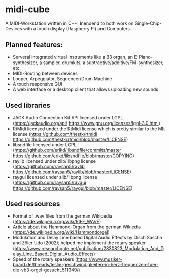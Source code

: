 # midi-cube

A MIDI-Workstation written in C++. Inendend to both work on Single-Chip-Devices with a touch display (Raspberry Pi) and Computers.

## Planned features:
* Serveral integrated virtual instruments like a B3 organ, an E-Piano-synthesizer, a sampler, drumkits, a subtractive/additive/FM-synthesizer, etc.
* MIDI-Routing between devices
* Looper, Arpeggiator, Sequencer/Drum Machine
* A touch responsive GUI
* A web interface or a desktop client that allows uploading new sounds

## Used libraries
* JACK Audio Connection Kit API licensed under LGPL (https://jackaudio.org/api/ https://www.gnu.org/licenses/lgpl-3.0.html)
* RtMidi licensed under the RtMidi license which is pretty similar to the MIt license (https://github.com/thestk/rtmidi https://github.com/thestk/rtmidi/blob/master/LICENSE)
* libsndfile licensed under LGPL (https://github.com/erikd/libsndfile/commits/master https://github.com/erikd/libsndfile/blob/master/COPYING)
* raylib licensed under zlib/libpng license (https://github.com/raysan5/raylib https://github.com/raysan5/raylib/blob/master/LICENSE)
* raygui licensed under zlib/libpng license (https://github.com/raysan5/raygui https://github.com/raysan5/raygui/blob/master/LICENSE)

## Used ressources
* Format of .wav files from the german Wikipedia (https://de.wikipedia.org/wiki/RIFF_WAVE)
* Article about the Hammond-Organ from the german Wikiedia (https://de.wikipedia.org/wiki/Hammondorgel)
* Modulation and Delay Line based Digital Audio Effects by Disch Sascha and Zöler Udo (2002); helped me implement the rotary speaker (https://www.researchgate.net/publication/2830823_Modulation_And_Delay_Line_Based_Digital_Audio_Effects)
* Speed of the rotary speakers (https://www.musiker-board.de/threads/leslie-geschwindigkeiten-in-herz-frequenzen-fuer-die-vb3-orgel-gesucht.511349/)

